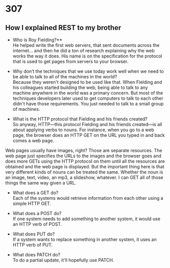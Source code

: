 # 307

## How I explained REST to my brother

- Who is Roy Fielding?**  
He helped write the first web servers, that sent documents across the internet… and then he did a ton of research explaining why the web works the way it does. His name is on the specification for the protocol that is used to get pages from servers to your browser.

- Why don’t the techniques that we use today work well when we need to be able to talk to all of the machines in the world?  
Because they weren't designed to be used like that. When Fielding and his colleagues started building the web, being able to talk to any machine anywhere in the world was a primary concern. But most of the techniques developers later used to get computers to talk to each other didn't have those requirements. You just needed to talk to a small group of machines.

- What is the HTTP protocol that Fielding and his friends created?  
So anyway, HTTP—this protocol Fielding and his friends created—is all about applying verbs to nouns. For instance, when you go to a web page, the browser does an HTTP GET on the URL you typed in and back comes a web page.

Web pages usually have images, right? Those are separate resources. The web page just specifies the URLs to the images and the browser goes and does more GETs using the HTTP protocol on them until all the resources are obtained and the web page is displayed. But the important thing here is that very different kinds of nouns can be treated the same. Whether the noun is an image, text, video, an mp3, a slideshow, whatever. I can GET all of those things the same way given a URL.

- What does a GET do?  
Each of the systems would retrieve information from each other using a simple HTTP GET.

- What does a POST do?  
If one system needs to add something to another system, it would use an HTTP verb of POST.

- What does PUT do?  
If a system wants to replace something in another system, it uses an HTTP verb of PUT.

- What does PATCH do?  
To do a partial update, it'll hopefully use PATCH.
